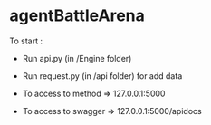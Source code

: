 # agentBattleArena

To start : 
* Run api.py (in /Engine folder)
* Run request.py (in /api folder) for add data

* To access to method => 127.0.0.1:5000
* To access to swagger => 127.0.0.1:5000/apidocs